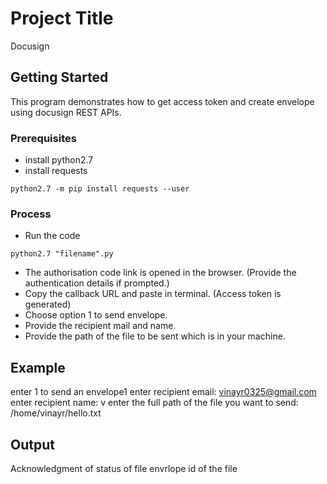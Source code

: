 # Project Title
Docusign
## Getting Started
This program demonstrates how to get access token and create envelope using docusign REST APIs.

### Prerequisites
- install python2.7
- install requests
 ```
python2.7 -m pip install requests --user
```
### Process
- Run the code
```
python2.7 "filename".py
 ```
- The authorisation code link is opened in the browser.
  (Provide the authentication details if prompted.)
- Copy the callback URL and paste in terminal.
  (Access token is generated)
- Choose option 1 to send envelope.
- Provide the recipient mail and name.
- Provide the path of the file to be sent which is in your machine.

## Example
enter 1 to send an envelope1
enter recipient email: vinayr0325@gmail.com
enter recipient name: v
enter the full path of the file you want to send: /home/vinayr/hello.txt
## Output
Acknowledgment of status of file
envrlope id of the file 




